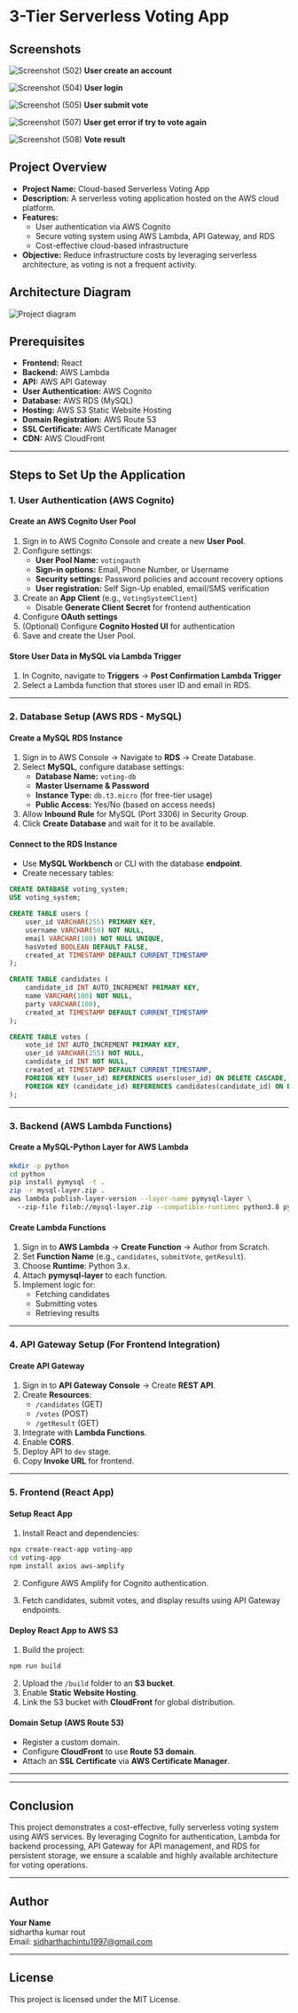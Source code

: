 # 3-Tier Serverless Voting App

## Screenshots

![Screenshot (502)](https://github.com/user-attachments/assets/6efba770-6469-4d0c-b8ad-6dfdc2f17315)
                                **User create an account**

![Screenshot (504)](https://github.com/user-attachments/assets/7f406b3f-6d3c-48f9-8795-4f2b14a7c9ff)
                                    **User login**

![Screenshot (505)](https://github.com/user-attachments/assets/ea6b152b-b9e5-4873-ad2a-c6b4bca9121c)
                                  **User submit vote**

![Screenshot (507)](https://github.com/user-attachments/assets/08c8be3e-4165-41cd-a146-b978262943f8)
                           **User get error if try to vote again**

![Screenshot (508)](https://github.com/user-attachments/assets/f276a9e8-51a7-430f-b9ac-dceaf9f8f0df)
                                   **Vote result**

## Project Overview

- **Project Name:** Cloud-based Serverless Voting App
- **Description:** A serverless voting application hosted on the AWS cloud platform.
- **Features:**
  - User authentication via AWS Cognito
  - Secure voting system using AWS Lambda, API Gateway, and RDS
  - Cost-effective cloud-based infrastructure
- **Objective:** Reduce infrastructure costs by leveraging serverless architecture, as voting is not a frequent activity.

## Architecture Diagram


![Project diagram](https://github.com/user-attachments/assets/8a0827c1-5d8f-413b-972a-133f8141befe)

## Prerequisites

- **Frontend:** React
- **Backend:** AWS Lambda
- **API:** AWS API Gateway
- **User Authentication:** AWS Cognito
- **Database:** AWS RDS (MySQL)
- **Hosting:** AWS S3 Static Website Hosting
- **Domain Registration:** AWS Route 53
- **SSL Certificate:** AWS Certificate Manager
- **CDN:** AWS CloudFront

---

## Steps to Set Up the Application

### 1. User Authentication (AWS Cognito)

#### Create an AWS Cognito User Pool
1. Sign in to AWS Cognito Console and create a new **User Pool**.
2. Configure settings:
   - **User Pool Name:** `votingauth`
   - **Sign-in options:** Email, Phone Number, or Username
   - **Security settings:** Password policies and account recovery options
   - **User registration:** Self Sign-Up enabled, email/SMS verification
3. Create an **App Client** (e.g., `VotingSystemClient`)
   - Disable **Generate Client Secret** for frontend authentication
4. Configure **OAuth settings**
5. (Optional) Configure **Cognito Hosted UI** for authentication
6. Save and create the User Pool.

#### Store User Data in MySQL via Lambda Trigger
1. In Cognito, navigate to **Triggers** → **Post Confirmation Lambda Trigger**
2. Select a Lambda function that stores user ID and email in RDS.

---

### 2. Database Setup (AWS RDS - MySQL)

#### Create a MySQL RDS Instance
1. Sign in to AWS Console → Navigate to **RDS** → Create Database.
2. Select **MySQL**, configure database settings:
   - **Database Name:** `voting-db`
   - **Master Username & Password**
   - **Instance Type:** `db.t3.micro` (for free-tier usage)
   - **Public Access:** Yes/No (based on access needs)
3. Allow **Inbound Rule** for MySQL (Port 3306) in Security Group.
4. Click **Create Database** and wait for it to be available.

#### Connect to the RDS Instance
- Use **MySQL Workbench** or CLI with the database **endpoint**.
- Create necessary tables:

```sql
CREATE DATABASE voting_system;
USE voting_system;

CREATE TABLE users (
    user_id VARCHAR(255) PRIMARY KEY,
    username VARCHAR(50) NOT NULL,
    email VARCHAR(100) NOT NULL UNIQUE,
    hasVoted BOOLEAN DEFAULT FALSE,
    created_at TIMESTAMP DEFAULT CURRENT_TIMESTAMP
);

CREATE TABLE candidates (
    candidate_id INT AUTO_INCREMENT PRIMARY KEY,
    name VARCHAR(100) NOT NULL,
    party VARCHAR(100),
    created_at TIMESTAMP DEFAULT CURRENT_TIMESTAMP
);

CREATE TABLE votes (
    vote_id INT AUTO_INCREMENT PRIMARY KEY,
    user_id VARCHAR(255) NOT NULL,
    candidate_id INT NOT NULL,
    created_at TIMESTAMP DEFAULT CURRENT_TIMESTAMP,
    FOREIGN KEY (user_id) REFERENCES users(user_id) ON DELETE CASCADE,
    FOREIGN KEY (candidate_id) REFERENCES candidates(candidate_id) ON DELETE CASCADE
);
```

---

### 3. Backend (AWS Lambda Functions)

#### Create a MySQL-Python Layer for AWS Lambda

```sh
mkdir -p python
cd python
pip install pymysql -t .
zip -r mysql-layer.zip .
aws lambda publish-layer-version --layer-name pymysql-layer \  
  --zip-file fileb://mysql-layer.zip --compatible-runtimes python3.8 python3.9
```

#### Create Lambda Functions
1. Sign in to **AWS Lambda** → **Create Function** → Author from Scratch.
2. Set **Function Name** (e.g., `candidates`, `submitVote`, `getResult`).
3. Choose **Runtime**: Python 3.x.
4. Attach **pymysql-layer** to each function.
5. Implement logic for:
   - Fetching candidates
   - Submitting votes
   - Retrieving results

---

### 4. API Gateway Setup (For Frontend Integration)

#### Create API Gateway
1. Sign in to **API Gateway Console** → Create **REST API**.
2. Create **Resources**:
   - `/candidates` (GET)
   - `/votes` (POST)
   - `/getResult` (GET)
3. Integrate with **Lambda Functions**.
4. Enable **CORS**.
5. Deploy API to `dev` stage.
6. Copy **Invoke URL** for frontend.

---

### 5. Frontend (React App)

#### Setup React App
1. Install React and dependencies:

```sh
npx create-react-app voting-app
cd voting-app
npm install axios aws-amplify
```

2. Configure AWS Amplify for Cognito authentication.

3. Fetch candidates, submit votes, and display results using API Gateway endpoints.

#### Deploy React App to AWS S3
1. Build the project:

```sh
npm run build
```

2. Upload the `/build` folder to an **S3 bucket**.
3. Enable **Static Website Hosting**.
4. Link the S3 bucket with **CloudFront** for global distribution.

#### Domain Setup (AWS Route 53)
- Register a custom domain.
- Configure **CloudFront** to use **Route 53 domain**.
- Attach an **SSL Certificate** via **AWS Certificate Manager**.

---

---

## Conclusion
This project demonstrates a cost-effective, fully serverless voting system using AWS services. By leveraging Cognito for authentication, Lambda for backend processing, API Gateway for API management, and RDS for persistent storage, we ensure a scalable and highly available architecture for voting operations.

---

## Author
**Your Name**  
sidhartha kumar rout  
Email: sidharthachintu1997@gmail.com  

---

## License
This project is licensed under the MIT License.
